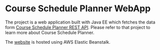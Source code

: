 # Course Schedule Planner WebApp

The project is a web application built with Java EE which fetches the data form [Course Schedule Planner REST API](https://github.com/tvdmitrii/courseSchedulePlanner-api). Please refer to that project to learn more about Course Schedule Planner.

The [website](https://csp-tomcat-10-1-env.eba-uyvpbhrz.us-east-2.elasticbeanstalk.com/) is hosted using AWS Elastic Beanstalk. 